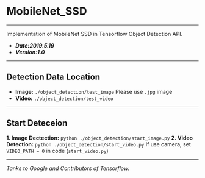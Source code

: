 # MobileNet_SSD
---
Implementation of MobileNet SSD in Tensorflow Object Detection API.
- ***Date:2019.5.19***
- ***Version:1.0***
---
## Detection Data Location
- **Image:**
`./object_detection/test_image`
Please use `.jpg` image
- **Video:**
`./object_detection/test_video`

---
## Start Deteceion
**1. Image Dectection:**
`python ./object_detection/start_image.py` 
**2. Video Detection:**
`python ./object_detection/start_video.py`
If use camera, set `VIDEO_PATH = 0` in code (`start_video.py`)

---
*Tanks to Google and Contributors of Tensorflow.*